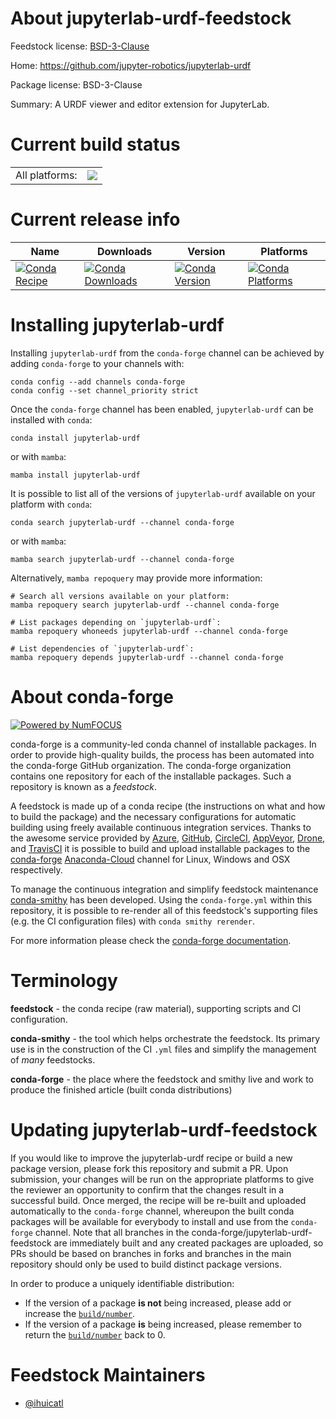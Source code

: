 About jupyterlab-urdf-feedstock
===============================

Feedstock license: [BSD-3-Clause](https://github.com/conda-forge/jupyterlab-urdf-feedstock/blob/main/LICENSE.txt)

Home: https://github.com/jupyter-robotics/jupyterlab-urdf

Package license: BSD-3-Clause

Summary: A URDF viewer and editor extension for JupyterLab.

Current build status
====================


<table><tr><td>All platforms:</td>
    <td>
      <a href="https://dev.azure.com/conda-forge/feedstock-builds/_build/latest?definitionId=16642&branchName=main">
        <img src="https://dev.azure.com/conda-forge/feedstock-builds/_apis/build/status/jupyterlab-urdf-feedstock?branchName=main">
      </a>
    </td>
  </tr>
</table>

Current release info
====================

| Name | Downloads | Version | Platforms |
| --- | --- | --- | --- |
| [![Conda Recipe](https://img.shields.io/badge/recipe-jupyterlab--urdf-green.svg)](https://anaconda.org/conda-forge/jupyterlab-urdf) | [![Conda Downloads](https://img.shields.io/conda/dn/conda-forge/jupyterlab-urdf.svg)](https://anaconda.org/conda-forge/jupyterlab-urdf) | [![Conda Version](https://img.shields.io/conda/vn/conda-forge/jupyterlab-urdf.svg)](https://anaconda.org/conda-forge/jupyterlab-urdf) | [![Conda Platforms](https://img.shields.io/conda/pn/conda-forge/jupyterlab-urdf.svg)](https://anaconda.org/conda-forge/jupyterlab-urdf) |

Installing jupyterlab-urdf
==========================

Installing `jupyterlab-urdf` from the `conda-forge` channel can be achieved by adding `conda-forge` to your channels with:

```
conda config --add channels conda-forge
conda config --set channel_priority strict
```

Once the `conda-forge` channel has been enabled, `jupyterlab-urdf` can be installed with `conda`:

```
conda install jupyterlab-urdf
```

or with `mamba`:

```
mamba install jupyterlab-urdf
```

It is possible to list all of the versions of `jupyterlab-urdf` available on your platform with `conda`:

```
conda search jupyterlab-urdf --channel conda-forge
```

or with `mamba`:

```
mamba search jupyterlab-urdf --channel conda-forge
```

Alternatively, `mamba repoquery` may provide more information:

```
# Search all versions available on your platform:
mamba repoquery search jupyterlab-urdf --channel conda-forge

# List packages depending on `jupyterlab-urdf`:
mamba repoquery whoneeds jupyterlab-urdf --channel conda-forge

# List dependencies of `jupyterlab-urdf`:
mamba repoquery depends jupyterlab-urdf --channel conda-forge
```


About conda-forge
=================

[![Powered by
NumFOCUS](https://img.shields.io/badge/powered%20by-NumFOCUS-orange.svg?style=flat&colorA=E1523D&colorB=007D8A)](https://numfocus.org)

conda-forge is a community-led conda channel of installable packages.
In order to provide high-quality builds, the process has been automated into the
conda-forge GitHub organization. The conda-forge organization contains one repository
for each of the installable packages. Such a repository is known as a *feedstock*.

A feedstock is made up of a conda recipe (the instructions on what and how to build
the package) and the necessary configurations for automatic building using freely
available continuous integration services. Thanks to the awesome service provided by
[Azure](https://azure.microsoft.com/en-us/services/devops/), [GitHub](https://github.com/),
[CircleCI](https://circleci.com/), [AppVeyor](https://www.appveyor.com/),
[Drone](https://cloud.drone.io/welcome), and [TravisCI](https://travis-ci.com/)
it is possible to build and upload installable packages to the
[conda-forge](https://anaconda.org/conda-forge) [Anaconda-Cloud](https://anaconda.org/)
channel for Linux, Windows and OSX respectively.

To manage the continuous integration and simplify feedstock maintenance
[conda-smithy](https://github.com/conda-forge/conda-smithy) has been developed.
Using the ``conda-forge.yml`` within this repository, it is possible to re-render all of
this feedstock's supporting files (e.g. the CI configuration files) with ``conda smithy rerender``.

For more information please check the [conda-forge documentation](https://conda-forge.org/docs/).

Terminology
===========

**feedstock** - the conda recipe (raw material), supporting scripts and CI configuration.

**conda-smithy** - the tool which helps orchestrate the feedstock.
                   Its primary use is in the construction of the CI ``.yml`` files
                   and simplify the management of *many* feedstocks.

**conda-forge** - the place where the feedstock and smithy live and work to
                  produce the finished article (built conda distributions)


Updating jupyterlab-urdf-feedstock
==================================

If you would like to improve the jupyterlab-urdf recipe or build a new
package version, please fork this repository and submit a PR. Upon submission,
your changes will be run on the appropriate platforms to give the reviewer an
opportunity to confirm that the changes result in a successful build. Once
merged, the recipe will be re-built and uploaded automatically to the
`conda-forge` channel, whereupon the built conda packages will be available for
everybody to install and use from the `conda-forge` channel.
Note that all branches in the conda-forge/jupyterlab-urdf-feedstock are
immediately built and any created packages are uploaded, so PRs should be based
on branches in forks and branches in the main repository should only be used to
build distinct package versions.

In order to produce a uniquely identifiable distribution:
 * If the version of a package **is not** being increased, please add or increase
   the [``build/number``](https://docs.conda.io/projects/conda-build/en/latest/resources/define-metadata.html#build-number-and-string).
 * If the version of a package **is** being increased, please remember to return
   the [``build/number``](https://docs.conda.io/projects/conda-build/en/latest/resources/define-metadata.html#build-number-and-string)
   back to 0.

Feedstock Maintainers
=====================

* [@ihuicatl](https://github.com/ihuicatl/)

